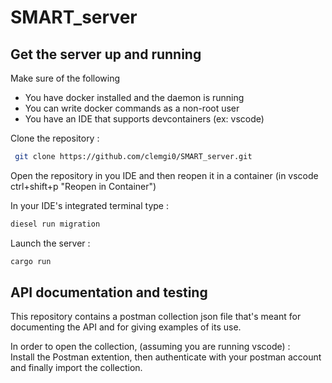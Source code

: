 # SMART_server

## Get the server up and running

Make sure of the following

- You have docker installed and the daemon is running
- You can write docker commands as a non-root user
- You have an IDE that supports devcontainers (ex: vscode)



Clone the repository : 

```sh
 git clone https://github.com/clemgi0/SMART_server.git
 ```

Open the repository in you IDE and then reopen it in a container
(in vscode ctrl+shift+p "Reopen in Container")

In your IDE's integrated terminal type :  

```sh
diesel run migration
```

Launch the server : 
```sh
cargo run
```

## API documentation and testing

This repository contains a postman collection json file that's meant for
documenting the API and for giving examples of its use.

In order to open the collection, (assuming you are running vscode) :  
Install the Postman extention, then authenticate with your postman account and finally import the collection.